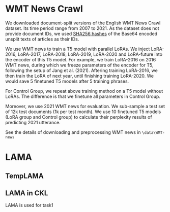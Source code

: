 # WMT News Crawl

We downloaded document-split versions of the English WMT News Crawl dataset. Its time period range from 2007 to 2021. As the dataset does not provide document IDs, we used [SHA256 hashes](https://github.com/deepmind/deepmind-research/tree/master/pitfalls_static_language_models) of the Base64 encoded unsplit texts of articles as their IDs.

We use WMT news to train a T5 model with parallel LoRAs. We inject LoRA-2016, LoRA-2017, LoRA-2018, LoRA-2019, LoRA-2020 and LoRA-future into the encoder of this T5 model. For example, we train LoRA-2016 on 2016 WMT news, during which we freeze parameters of the encoder for T5, following the setup of Jang et al. (2021). Aftering training LoRA-2016, we then train the LoRA of next year, until finishing training LoRA-2020. We would save 5 finetuned T5 models after 5 training phrases.

For Control Group, we repeat above training method on a T5 model without LoRAs. The difference is that we finetune all parameters in Control Group.

Moreover, we use 2021 WMT news for evaluation. We sub-sample a test set of 12k test documents (1k per test month). We use 10 finetuned T5 models (LoRA group and Control group) to calculate their perplexity results of predicting 2021 utterance. 

See the details of downloading and preprocessing WMT news in `\data\WMT-news`

# LAMA

## TempLAMA

## LAMA in CKL

LAMA is used for task1
